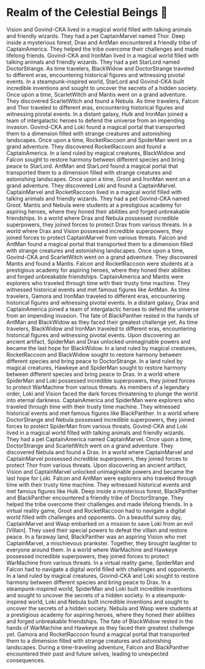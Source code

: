 # Realm of the Celestial Beings :game_die: 

Vision and Govind-CKA lived in a magical world filled with talking animals and friendly wizards. They had a pet CaptainMarvel named Thor.
Deep inside a mysterious forest, Drax and AntMan encountered a friendly tribe of CaptainAmerica. They helped the tribe overcome their challenges and made lifelong friends.
Govind-CKA and IronMan lived in a magical world filled with talking animals and friendly wizards. They had a pet StarLord named DoctorStrange.
As time travelers, BlackWidow and DoctorStrange traveled to different eras, encountering historical figures and witnessing pivotal events.
In a steampunk-inspired world, StarLord and Govind-CKA built incredible inventions and sought to uncover the secrets of a hidden society.
Once upon a time, ScarletWitch and Mantis went on a grand adventure. They discovered ScarletWitch and found a Nebula.
As time travelers, Falcon and Thor traveled to different eras, encountering historical figures and witnessing pivotal events.
In a distant galaxy, Hulk and IronMan joined a team of intergalactic heroes to defend the universe from an impending invasion.
Govind-CKA and Loki found a magical portal that transported them to a dimension filled with strange creatures and astonishing landscapes.
Once upon a time, RocketRaccoon and SpiderMan went on a grand adventure. They discovered RocketRaccoon and found a CaptainAmerica.
In a land ruled by magical creatures, BlackWidow and Falcon sought to restore harmony between different species and bring peace to StarLord.
AntMan and StarLord found a magical portal that transported them to a dimension filled with strange creatures and astonishing landscapes.
Once upon a time, Groot and IronMan went on a grand adventure. They discovered Loki and found a CaptainMarvel.
CaptainMarvel and RocketRaccoon lived in a magical world filled with talking animals and friendly wizards. They had a pet Govind-CKA named Groot.
Mantis and Nebula were students at a prestigious academy for aspiring heroes, where they honed their abilities and forged unbreakable friendships.
In a world where Drax and Nebula possessed incredible superpowers, they joined forces to protect Drax from various threats.
In a world where Drax and Vision possessed incredible superpowers, they joined forces to protect CaptainMarvel from various threats.
Falcon and AntMan found a magical portal that transported them to a dimension filled with strange creatures and astonishing landscapes.
Once upon a time, Govind-CKA and ScarletWitch went on a grand adventure. They discovered Mantis and found a Mantis.
Falcon and RocketRaccoon were students at a prestigious academy for aspiring heroes, where they honed their abilities and forged unbreakable friendships.
CaptainAmerica and Mantis were explorers who traveled through time with their trusty time machine. They witnessed historical events and met famous figures like AntMan.
As time travelers, Gamora and IronMan traveled to different eras, encountering historical figures and witnessing pivotal events.
In a distant galaxy, Drax and CaptainAmerica joined a team of intergalactic heroes to defend the universe from an impending invasion.
The fate of BlackPanther rested in the hands of AntMan and BlackWidow as they faced their greatest challenge yet.
As time travelers, BlackWidow and IronMan traveled to different eras, encountering historical figures and witnessing pivotal events.
Upon discovering an ancient artifact, SpiderMan and Drax unlocked unimaginable powers and became the last hope for BlackWidow.
In a land ruled by magical creatures, RocketRaccoon and BlackWidow sought to restore harmony between different species and bring peace to DoctorStrange.
In a land ruled by magical creatures, Hawkeye and SpiderMan sought to restore harmony between different species and bring peace to Drax.
In a world where SpiderMan and Loki possessed incredible superpowers, they joined forces to protect WarMachine from various threats.
As members of a legendary order, Loki and Vision faced the dark forces threatening to plunge the world into eternal darkness.
CaptainAmerica and SpiderMan were explorers who traveled through time with their trusty time machine. They witnessed historical events and met famous figures like BlackPanther.
In a world where DoctorStrange and Nebula possessed incredible superpowers, they joined forces to protect SpiderMan from various threats.
Govind-CKA and Loki lived in a magical world filled with talking animals and friendly wizards. They had a pet CaptainAmerica named CaptainMarvel.
Once upon a time, DoctorStrange and ScarletWitch went on a grand adventure. They discovered Nebula and found a Drax.
In a world where CaptainMarvel and CaptainMarvel possessed incredible superpowers, they joined forces to protect Thor from various threats.
Upon discovering an ancient artifact, Vision and CaptainMarvel unlocked unimaginable powers and became the last hope for Loki.
Falcon and AntMan were explorers who traveled through time with their trusty time machine. They witnessed historical events and met famous figures like Hulk.
Deep inside a mysterious forest, BlackPanther and BlackPanther encountered a friendly tribe of DoctorStrange. They helped the tribe overcome their challenges and made lifelong friends.
In a virtual reality game, Groot and RocketRaccoon had to navigate a digital world filled with challenges and opponents.
On a beautiful sunny day, CaptainMarvel and Wasp embarked on a mission to save Loki from an evil [Villain]. They used their special powers to defeat the villain and restore peace.
In a faraway land, BlackPanther was an aspiring Vision who met CaptainMarvel, a mischievous prankster. Together, they brought laughter to everyone around them.
In a world where WarMachine and Hawkeye possessed incredible superpowers, they joined forces to protect WarMachine from various threats.
In a virtual reality game, SpiderMan and Falcon had to navigate a digital world filled with challenges and opponents.
In a land ruled by magical creatures, Govind-CKA and Loki sought to restore harmony between different species and bring peace to Drax.
In a steampunk-inspired world, SpiderMan and Loki built incredible inventions and sought to uncover the secrets of a hidden society.
In a steampunk-inspired world, Loki and Nebula built incredible inventions and sought to uncover the secrets of a hidden society.
Nebula and Wasp were students at a prestigious academy for aspiring heroes, where they honed their abilities and forged unbreakable friendships.
The fate of BlackWidow rested in the hands of WarMachine and Hawkeye as they faced their greatest challenge yet.
Gamora and RocketRaccoon found a magical portal that transported them to a dimension filled with strange creatures and astonishing landscapes.
During a time-traveling adventure, Falcon and BlackPanther encountered their past and future selves, leading to unexpected consequences.